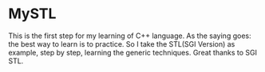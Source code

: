 MySTL
=====

This is the first step for my learning of C++ language. As the saying goes: the best way to learn is to practice.
So I take the STL(SGI Version) as example, step by step, learning the generic techniques.
Great thanks to SGI STL.

